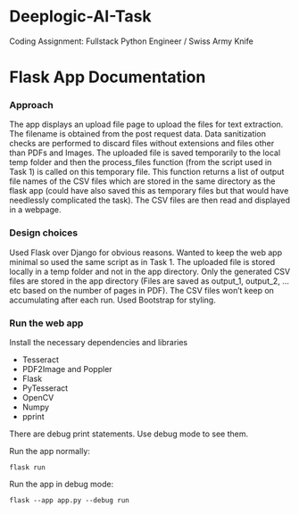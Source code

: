 # Deeplogic-AI-Task
Coding Assignment: Fullstack Python Engineer / Swiss Army Knife

# Flask App Documentation

### Approach
The app displays an upload file page to upload the files for text extraction. The filename is obtained from the post request data. Data sanitization checks are performed to discard files without extensions and files other than PDFs and Images. The uploaded file is saved temporarily to the local temp folder and then the process_files function (from the script used in Task 1) is called on this temporary file. This function returns a list of output file names of the CSV files which are stored in the same directory as the flask app (could have also saved this as temporary files but that would have needlessly complicated the task). The CSV files are then read and displayed in a webpage.

### Design choices
Used Flask over Django for obvious reasons. Wanted to keep the web app minimal so used the same script as in Task 1. The uploaded file is stored locally in a temp folder and not in the app directory. Only the generated CSV files are stored in the app directory (Files are saved as output_1, output_2, … etc based on the number of pages in PDF). The CSV files won’t keep on accumulating after each run. Used Bootstrap for styling.

### Run the web app
Install the necessary dependencies and libraries
* Tesseract
* PDF2Image and Poppler
* Flask
* PyTesseract
* OpenCV
* Numpy
* pprint

There are debug print statements. Use debug mode to see them.

Run the app normally:
```
flask run
```

Run the app in debug mode:
```
flask --app app.py --debug run
```
